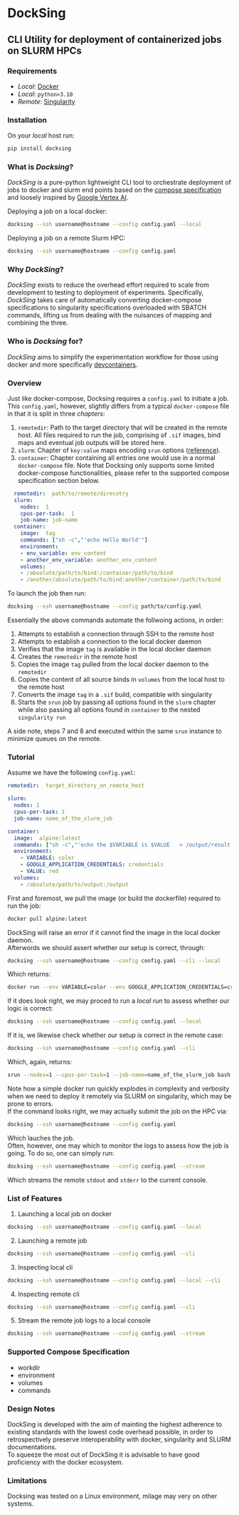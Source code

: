 # DockSing
## CLI Utility for deployment of containerized jobs on SLURM HPCs 
### Requirements 
* _Local_: [Docker](https://www.docker.com/products/docker-desktop/)
* _Local_: `python>3.10`
* _Remote_: [Singularity](https://docs.sylabs.io/guides/2.6/user-guide/index.html)

### Installation
On your _local_ host run:
```bash
pip install docksing
```
### What is _Docksing_?
_DockSing_ is a pure-python lightweight CLI tool to orchestrate deployment of jobs to docker and slurm end points based on the [compose specification](https://compose-spec.io/) and loosely inspired by [Google Vertex AI](https://cloud.google.com/vertex-ai/docs).

Deploying a job on a local docker:
```bash
docksing --ssh username@hostname --config config.yaml --local
```

Deploying a job on a remote Slurm HPC:
```bash
docksing --ssh username@hostname --config config.yaml 
```
### Why _DockSing_?
_DockSing_ exists to reduce the overhead effort required to scale from development to testing to deployment of experiments.
Specifically, _DockSing_ takes care of automatically converting docker-compose specifications to singularity specifications overloaded with SBATCH commands, lifting us from dealing with the nuisances of mapping and combining the three.

### Who is _Docksing_ for?
_DockSing_ aims to simplify the experimentation workflow for those using docker and more specifically [devcontainers](https://code.visualstudio.com/docs/devcontainers/containers). 


### Overview
Just like docker-compose, Docksing requires a `config.yaml` to initiate a job.  
This `config.yaml`, however, slightly differs from a typical `docker-compose` file in that it is split in three _chapters_: 
1. `remotedir`: Path to the target directory that will be created in the remote host. All files required to run the job, comprising of `.sif` images, bind maps and eventual job outputs will be stored here. 
2. `slurm`: Chapter of `key:value` maps encoding `srun` options ([reference](https://slurm.schedmd.com/srun.html)).
3. `container`: Chapter containing all entries one would use in a normal `docker-compose` file. Note that Docksing only supports some limited docker-compose functionalities, please refer to the supported compose specification section below.


```yml
  remotedir:  path/to/remote/direcotry
  slurm:
    nodes:  1
    cpus-per-task:  1
    job-name: job-name
  container:
    image:  tag
    commands: ["sh -c","'echo Hello World'"]
    environment:
    - env_variable: env_content
    - another_env_variable: another_env_content  
    volumes:
    - /absolute/path/to/bind:/container/path/to/bind
    - /another/absolute/path/to/bind:another/container/path/to/bind
```

To launch the job then run:
```bash
docksing --ssh username@hostname --config path/to/config.yaml 
```
Essentially the above commands automate the follwoing actions, in order:
1.  Attempts to establish a connection through SSH to the remote host
2.  Attempts to establish a connection to the local docker daemon
3.  Verifies that the image `tag` is available in the local docker daemon 
4.  Creates the `remotedir` in the remote host
5.  Copies the image `tag` pulled from the local docker daemon to the `remotedir`
6.  Copies the content of all source binds in `volumes` from the local host to the remote host
7.  Converts the image `tag` in a `.sif` build, compatible with singularity  
8.  Starts the `srun` job by passing all options found in the `slurm` chapter while also passing all options found in `container` to the nested `singularity run` 

A side note, steps 7 and 8 and executed within the same `srun` instance to minimize queues on the remote.



### Tutorial
Assume we have the following `config.yaml`:
```yml
remotedir:  target_directory_on_remote_host

slurm:
  nodes: 1
  cpus-per-task: 1
  job-name: name_of_the_slurm_job

container:
  image:  alpine:latest
  commands: ["sh -c","'echo the $VARIABLE is $VALUE   > /output/result.txt'"]
  environment:
    - VARIABLE: color
    - GOOGLE_APPLICATION_CREDENTIALS: credentials
    - VALUE: red
  volumes:
    - /absolute/path/to/output:/output

```
First and foremost, we pull the image (or build the dockerfile) required to run the job:
```bash
docker pull alpine:latest
```
DockSing will raise an error if it cannot find the image in the local docker daemon.  
Afterwords we should assert whether our setup is correct, through:
```bash
docksing --ssh username@hostname --config config.yaml --cli --local
```
Which returns:
```bash
docker run --env VARIABLE=color --env GOOGLE_APPLICATION_CREDENTIALS=credentials --env VALUE=red --volume /absolute/path/to/output:/output alpine:latest sh -c 'echo the $VARIABLE is $VALUE   > /output/result.txt'
```
If it does look right, we may proced to run a _local run_ to assess whether our logic is correct:
```bash
docksing --ssh username@hostname --config config.yaml --local
```
If it is, we likewise check whether our setup is correct in the remote case:
```bash
docksing --ssh username@hostname --config config.yaml --cli 
```
Which, again, returns:
```bash
srun --nodes=1 --cpus-per-task=1 --job-name=name_of_the_slurm_job bash -c "singularity build target_directory_on_remote_host/91ef0af61f39.sif docker-archive://target_directory_on_remote_host/91ef0af61f39.tar && singularity run --env VARIABLE=color --env GOOGLE_APPLICATION_CREDENTIALS=credentials --env VALUE=red --bind target_directory_on_remote_host/output:/output target_directory_on_remote_host/91ef0af61f39.sif sh -c 'echo the $VARIABLE is $VALUE   > /output/result.txt'"
```
Note how a simple docker run quickly explodes in complexity and verbosity when we need to deploy it remotely via SLURM on singularity, which may be prone to errors.  
If the command looks right, we may actually submit the job on the HPC via:
```bash
docksing --ssh username@hostname --config config.yaml 
```
Which lauches the job.  
Often, however, one may which to monitor the logs to assess how the job is going.
To do so, one can simply run:
```bash
docksing --ssh username@hostname --config config.yaml --stream 
```
Which streams the remote `stdout` and `stderr` to the current console.


### List of Features
1. Launching a local job on docker
```bash
docksing --ssh username@hostname --config config.yaml --local 
```
2. Launching a remote job
```bash
docksing --ssh username@hostname --config config.yaml --cli
```
3. Inspecting local cli
```bash
docksing --ssh username@hostname --config config.yaml --local --cli
```
4. Inspecting remote cli
```bash
docksing --ssh username@hostname --config config.yaml --cli
```
5. Stream the remote job logs to a local console
```bash
docksing --ssh username@hostname --config config.yaml --stream
```

### Supported Compose Specification
- workdir
- environment
- volumes
- commands

### Design Notes
DockSing is developed with the aim of mainting the highest adherence to existing standards with the lowest code overhead possible, in order to retrospectively preserve interoperability with docker, singularity and SLURM documentations.  
To squeeze the most out of DockSing it is advisable to have good proficiency with the docker ecosystem.

### Limitations
Docksing was tested on a Linux environment, milage may very on other systems.

